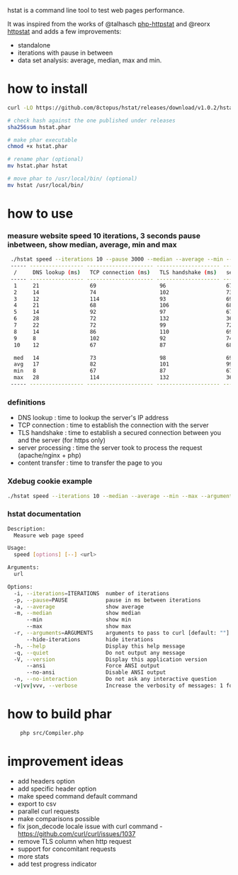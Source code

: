hstat is a command line tool to test web pages performance.

It was inspired from the works of @talhasch [php-httpstat](https://github.com/talhasch/php-httpstat) and @reorx [httpstat](https://github.com/reorx/httpstat) and adds a few improvements:
- standalone
- iterations with pause in between
- data set analysis: average, median, max and min.

# how to install

```bash
curl -LO https://github.com/8ctopus/hstat/releases/download/v1.0.2/hstat.phar

# check hash against the one published under releases
sha256sum hstat.phar

# make phar executable
chmod +x hstat.phar

# rename phar (optional)
mv hstat.phar hstat

# move phar to /usr/local/bin/ (optional)
mv hstat /usr/local/bin/
```

# how to use

### measure website speed 10 iterations, 3 seconds pause inbetween, show median, average, min and max
```bash
 ./hstat speed --iterations 10 --pause 3000 --median --average --min --max https://octopuslabs.io/
 ----- ----------------- --------------------- -------------------- ------------------------ -----------------------
  /     DNS lookup (ms)   TCP connection (ms)   TLS handshake (ms)   server processing (ms)   content transfer (ms)
 ----- ----------------- --------------------- -------------------- ------------------------ -----------------------
  1     21                69                    96                   67                       1
  2     14                74                    102                  73                       2
  3     12                114                   93                   69                       0
  4     21                68                    106                  68                       1
  5     14                92                    97                   67                       1
  6     28                72                    132                  364                      1
  7     22                72                    99                   72                       1
  8     14                86                    110                  69                       1
  9     8                 102                   92                   74                       1
  10    12                67                    87                   68                       1

  med   14                73                    98                   69                       1
  avg   17                82                    101                  99                       1
  min   8                 67                    87                   67                       0
  max   28                114                   132                  364                      2
 ----- ----------------- --------------------- -------------------- ------------------------ -----------------------
```

### definitions

- DNS lookup : time to lookup the server's IP address
- TCP connection : time to establish the connection with the server
- TLS handshake : time to establish a secured connection between you and the server (for https only)
- server processing : time the server took to process the request (apache/nginx + php)
- content transfer : time to transfer the page to you

### Xdebug cookie example

```bash
./hstat speed --iterations 10 --median --average --min --max --arguments="--cookie \"XDEBUG_SESSION=mysession\"" https://octopuslabs.io/
```

### hstat documentation

```bash
Description:
  Measure web page speed

Usage:
  speed [options] [--] <url>

Arguments:
  url

Options:
  -i, --iterations=ITERATIONS  number of iterations
  -p, --pause=PAUSE            pause in ms between iterations
  -a, --average                show average
  -m, --median                 show median
      --min                    show min
      --max                    show max
  -r, --arguments=ARGUMENTS    arguments to pass to curl [default: ""]
      --hide-iterations        hide iterations
  -h, --help                   Display this help message
  -q, --quiet                  Do not output any message
  -V, --version                Display this application version
      --ansi                   Force ANSI output
      --no-ansi                Disable ANSI output
  -n, --no-interaction         Do not ask any interactive question
  -v|vv|vvv, --verbose         Increase the verbosity of messages: 1 for normal output, 2 for more verbose output and 3 for debug
```

# how to build phar

```bash
    php src/Compiler.php
```

# improvement ideas

- add headers option
- add specific header option
- make speed command default command
- export to csv
- parallel curl requests
- make comparisons possible
- fix json_decode locale issue with curl command - https://github.com/curl/curl/issues/1037
- remove TLS column when http request
- support for concomitant requests
- more stats
- add test progress indicator
